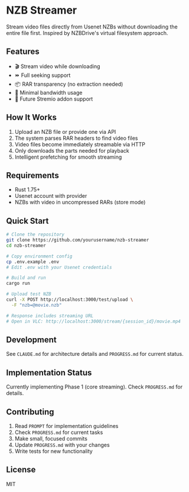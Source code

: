 # NZB Streamer

Stream video files directly from Usenet NZBs without downloading the entire file first. Inspired by NZBDrive's virtual filesystem approach.

## Features

- 🎬 Stream video while downloading
- ⏩ Full seeking support  
- 📦 RAR transparency (no extraction needed)
- 🚀 Minimal bandwidth usage
- 🔧 Future Stremio addon support

## How It Works

1. Upload an NZB file or provide one via API
2. The system parses RAR headers to find video files
3. Video files become immediately streamable via HTTP
4. Only downloads the parts needed for playback
5. Intelligent prefetching for smooth streaming

## Requirements

- Rust 1.75+
- Usenet account with provider
- NZBs with video in uncompressed RARs (store mode)

## Quick Start

```bash
# Clone the repository
git clone https://github.com/yourusername/nzb-streamer
cd nzb-streamer

# Copy environment config
cp .env.example .env
# Edit .env with your Usenet credentials

# Build and run
cargo run

# Upload test NZB
curl -X POST http://localhost:3000/test/upload \
  -F "nzb=@movie.nzb"

# Response includes streaming URL
# Open in VLC: http://localhost:3000/stream/{session_id}/movie.mp4
```

## Development

See `CLAUDE.md` for architecture details and `PROGRESS.md` for current status.

## Implementation Status

Currently implementing Phase 1 (core streaming). Check `PROGRESS.md` for details.

## Contributing

1. Read `PROMPT` for implementation guidelines
2. Check `PROGRESS.md` for current tasks
3. Make small, focused commits
4. Update `PROGRESS.md` with your changes
5. Write tests for new functionality

## License

MIT
